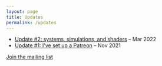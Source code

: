 ```yaml
---
layout: page
title: Updates
permalink: /updates
---
```


- [Update #2: systems, simulations, and shaders](https://app.mailerlite.com/r2b8j7w3d2) – Mar 2022
- [Update #1: I've set up a Patreon](https://app.mailerlite.com/v1f0t1) – Nov 2021

<nav class="call-to-action">
  <a href="{{ site.mailing_list_url | escape }}" class="button">Join the mailing list</a>
</nav>
